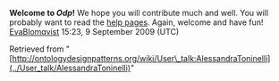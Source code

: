 __Welcome to _Odp_!__ We hope you will contribute much and well. 
You will probably want to read the [help pages](http://ontologydesignpatterns.org/wiki/Help:Contents "Help:Contents"). Again, welcome and have fun! [EvaBlomqvist](../User/EvaBlomqvist "User:EvaBlomqvist") 15:23, 9 September 2009 (UTC)





Retrieved from "[http://ontologydesignpatterns.org/wiki/User\_talk:AlessandraToninelli](../User_talk/AlessandraToninelli)"